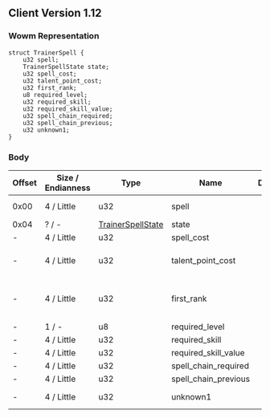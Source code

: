 ## Client Version 1.12

### Wowm Representation
```rust,ignore
struct TrainerSpell {
    u32 spell;
    TrainerSpellState state;
    u32 spell_cost;
    u32 talent_point_cost;
    u32 first_rank;
    u8 required_level;
    u32 required_skill;
    u32 required_skill_value;
    u32 spell_chain_required;
    u32 spell_chain_previous;
    u32 unknown1;
}
```
### Body

| Offset | Size / Endianness | Type | Name | Description | Comment |
| ------ | ----------------- | ---- | ---- | ----------- | ------- |
| 0x00 | 4 / Little | u32 | spell |  | cmangos: learned spell (or cast-spell in profession case) |
| 0x04 | ? / - | [TrainerSpellState](trainerspellstate.md) | state |  |  |
| - | 4 / Little | u32 | spell_cost |  |  |
| - | 4 / Little | u32 | talent_point_cost |  | cmangos: spells don't cost talent points<br/>cmangos: set to 0 |
| - | 4 / Little | u32 | first_rank |  | cmangos: must be equal prev. field to have learn button in enabled state<br/>cmangos: 1 for true 0 for false |
| - | 1 / - | u8 | required_level |  |  |
| - | 4 / Little | u32 | required_skill |  |  |
| - | 4 / Little | u32 | required_skill_value |  |  |
| - | 4 / Little | u32 | spell_chain_required |  |  |
| - | 4 / Little | u32 | spell_chain_previous |  |  |
| - | 4 / Little | u32 | unknown1 |  | cmangos/vmangos/mangoszero: all set 0 |


